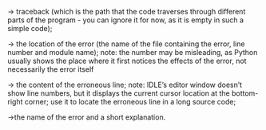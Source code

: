 -> traceback (which is the path that the code traverses through different parts of the program - you can ignore it for now,
 as it is empty in such a simple code);

-> the location of the error (the name of the file containing the error, line number and module name);
note: the number may be misleading, as Python usually shows the place where it first notices the effects of the error, 
not necessarily the error itself

-> the content of the erroneous line; note: IDLE’s editor window doesn’t show line numbers, 
but it displays the current cursor location at the bottom-right corner; use it to locate the erroneous line in a long source code;

->the name of the error and a short explanation.
